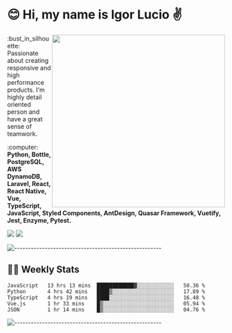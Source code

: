 # :blush: Hi, my name is Igor Lucio :v:

<img src="https://github-readme-stats.vercel.app/api?username=iguit0&show_icons=true&count_private=true&theme=tokyonight" min-width="400px" max-width="400px" width="400px" align="right" />

<p align="left"> 
  :bust_in_silhouette: Passionate about creating responsive and high performance products.
  I'm highly detail oriented person and have a great sense of teamwork.
</p>

<p align="left">
  :computer: <strong>Python, Bottle, PostgreSQL, AWS DynamoDB, Laravel, React, React Native, Vue, TypeScript, JavaScript, Styled Components, AntDesign, Quasar Framework, Vuetify, Jest, Enzyme, Pytest.</strong>
</p>

<p align="left">
  <a href="https://www.linkedin.com/in/igor-lucio-alves" target="_blank" rel="noopener noreferrer" alt="Linkedin">
  <img src="https://img.shields.io/badge/LinkedIn-0077B5?style=for-the-badge&logo=linkedin&logoColor=white" /></a>

  <a href="https://t.me/iguit0" target="_blank" rel="noopener noreferrer" alt="Telegram">
  <img src="https://img.shields.io/badge/Telegram-2CA5E0?style=for-the-badge&logo=telegram&logoColor=white" /></a>
</p>

![-----------------------------------------------------](https://raw.githubusercontent.com/andreasbm/readme/master/assets/lines/aqua.png)

## :man_technologist: Weekly Stats
<!--START_SECTION:waka-->
```text
JavaScript   13 hrs 13 mins  ████████████▓░░░░░░░░░░░░   50.36 % 
Python       4 hrs 42 mins   ████▒░░░░░░░░░░░░░░░░░░░░   17.89 % 
TypeScript   4 hrs 19 mins   ████░░░░░░░░░░░░░░░░░░░░░   16.48 % 
Vue.js       1 hr 33 mins    █▒░░░░░░░░░░░░░░░░░░░░░░░   05.94 % 
JSON         1 hr 14 mins    █▒░░░░░░░░░░░░░░░░░░░░░░░   04.76 % 
```
<!--END_SECTION:waka-->
![-----------------------------------------------------](https://raw.githubusercontent.com/andreasbm/readme/master/assets/lines/aqua.png)

